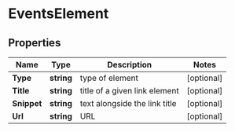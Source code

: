 # EventsElement


## Properties

| Name | Type | Description | Notes |
|------------ | ------------- | ------------- | -------------|
**Type** | **string** | type of element |[optional]|
**Title** | **string** | title of a given link element |[optional]|
**Snippet** | **string** | text alongside the link title |[optional]|
**Url** | **string** | URL |[optional]|